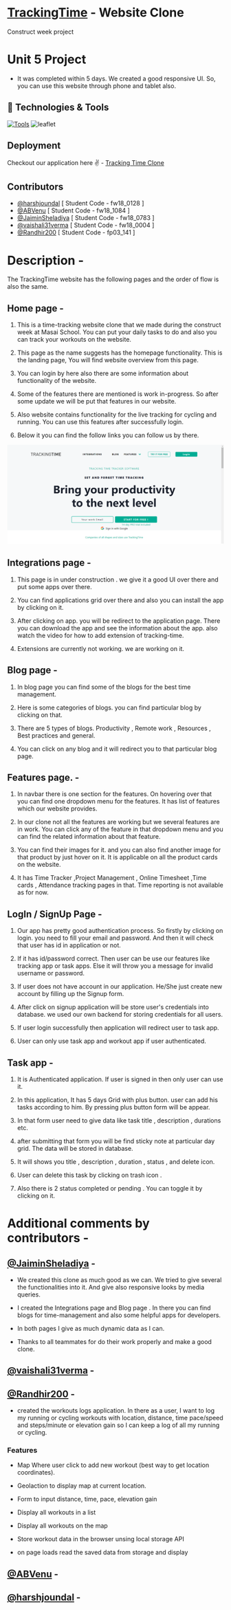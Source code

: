# [TrackingTime](https://trackingtime.co/) - Website Clone

Construct week project

# Unit 5  Project
 
- It was completed within 5 days. We created a good responsive UI. So, you can use this website through phone and tablet also.

## 🔧 Technologies & Tools

[![Tools](https://skillicons.dev/icons?i=html,css,javascript,redux,react,tailwind,github,netlify&theme=dark)](https://skillicons.dev)
 <img src="https://pbs.twimg.com/profile_images/1510602617700950021/K4IoVubu_400x400.jpg" alt="leaflet" width="45" height="45"/>

## Deployment

Checkout our application here ✌ - [Tracking Time Clone](https://time-tracking-clone.netlify.app/)

## Contributors

- [@harshjoundal](https://github.com/harshjoundal) [ Student Code - fw18_0128 ]
- [@ABVenu](https://github.com/ABVenu) [ Student Code - fw18_1084 ]
- [@JaiminSheladiya](https://github.com/JaiminSheladiya) [ Student Code - fw18_0783 ]
- [@vaishali31verma](https://github.com/vaishali31verma) [ Student Code - fw18_0004 ]
- [@Randhir200](https://github.com/Randhir200) [ Student Code - fp03_141 ]

# Description -

The TrackingTime website has the following pages and the order of flow is also the same.

## Home page -

1. This is a time-tracking website clone that we made during the construct week at Masai School. You can put your daily tasks to do and also you can track your workouts on the website.

2. This page as the name suggests has the homepage functionality. This is the landing page, You will find website overview from this page. 

3. You can login by here also there are some information about functionality of the website.

4. Some of the features there are mentioned is work in-progress. So after some update we will be put that features in our website.

5. Also website contains functionality for the live tracking for cycling and running. You can use this features after successfully login.

6. Below it you can find the follow links you can follow us by there. 

<img src="https://github.com/Randhir200/expert-hand-9078/blob/master/public/trackingtime.png" alt="Home_Page" />

## Integrations page -

1. This page is in under construction . we give it a good UI over there and put some apps over there.

2. You can find applications grid over there and also you can install the app by clicking on it.

3. After clicking on app. you will be redirect to the application page. There you can download the app and see the information about the app. also watch the video for how to add extension of tracking-time.

4. Extensions are currently not working. we are working on it.



## Blog page - 

1. In blog page you can find some of the blogs for the best time management. 

2. Here is some categories of blogs. you can find particular blog by clicking on that. 

3. There are 5 types of blogs. Productivity , Remote work , Resources  , Best practices and general.

4.  You can click on any blog and it will redirect you to that particular blog page.

## Features page.  - 

1. In navbar there is one section for the features. On hovering over that you can find one dropdown menu for the features. It has list of features which our website provides.

2. In  our clone not all the features are working but we several features are in work. You can click any of the feature in that dropdown menu and you can find the related information about that feature.

3. You can find their images for it. and you can also find another image for that product by just hover on it. It is applicable on all the product cards on the website.

4. It has Time Tracker ,Project Management , Online Timesheet ,Time cards , Attendance tracking pages in that. Time reporting is not available as for now.

## LogIn / SignUp Page - 

1. Our app has pretty good authentication process. So firstly by clicking on login. you need to fill your email and password. And then it will check that user has id in application or not. 

2. If it has id/password correct. Then  user can be use our features like tracking app or task apps. Else it will throw you a message for invalid username or password.

3. If user does not have account in our application. He/She just create new account by filling up the Signup form. 

4. After click on signup application will be store user's credentials into database. we used our own backend for storing credentials for all users. 

5. If user login successfully then application will redirect user to task app.

6. User can only use task app and workout app if user authenticated. 

## Task app - 

1. It is Authenticated application. If user is signed in then only user can use it. 

2. In this application, It has 5 days Grid with plus button. user can add his tasks according to him. By pressing plus button form will be  appear. 

3. In that form user need to give data like task title , description , durations etc.

4. after submitting that form you will be find sticky note at particular day grid. The data will be stored in database.

5. It will shows you title , description , duration , status , and delete icon. 

6. User can delete this task by clicking on trash icon .

7. Also there is 2 status completed or pending . You can toggle it by clicking on it.  

# Additional comments by contributors -

## [@JaiminSheladiya](https://github.com/JaiminSheladiya) -

- We created this clone as much good as we can. We tried to give several the functionalities into it. And give also responsive looks by media queries.

- I created the Integrations page and Blog page . In there you can find blogs for time-management and also some helpful apps for developers.

- In both pages I give as much dynamic data as I can.

- Thanks to all teammates for do their work properly and make a good clone.


## [@vaishali31verma](https://github.com/vaishali31verma) - 


## [@Randhir200](https://github.com/Randhir200) - 

- created the workouts logs application. In there as a user, I want to log my running or cycling workouts with location, distance, time 
  pace/speed and steps/minute or elevation gain so I can keep a log of all my running or cycling.

 ### Features

- Map Where user click to add new workout (best way to get location coordinates).

- Geolaction to display map at current location.

- Form to input distance, time, pace, elevation gain

- Display all workouts in a list

- Display all workouts on the map

- Store workout data in the browser unsing local storage API

- on page loads read the saved data from storage and display




## [@ABVenu](https://github.com/ABVenu) - 



## [@harshjoundal](https://github.com/harshjoundal) - 

